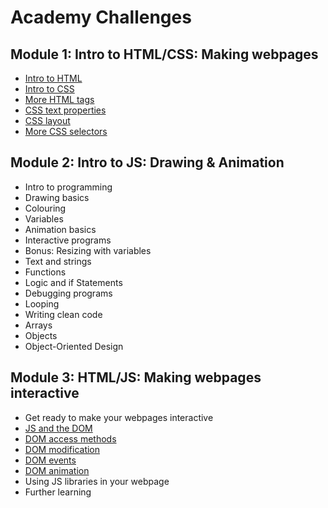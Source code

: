 # Academy Challenges

## Module 1: Intro to HTML/CSS: Making webpages

- [Intro to HTML](https://github.com/eHealthAfrica/academychallenges/tree/master/module_01/01_intro_html)
- [Intro to CSS](https://github.com/eHealthAfrica/academychallenges/tree/master/module_01/02_intro_css)
- [More HTML tags](https://github.com/eHealthAfrica/academychallenges/tree/master/module_01/03_more_html_tags)
- [CSS text properties](https://github.com/eHealthAfrica/academychallenges/tree/master/module_01/04_css_text_properties)
- [CSS layout](https://github.com/eHealthAfrica/academychallenges/tree/master/module_01/06_css_layout)
- [More CSS selectors](https://github.com/eHealthAfrica/academychallenges/tree/master/module_01/07_more_css_selectors)


## Module 2: Intro to JS: Drawing & Animation

- Intro to programming 
- Drawing basics 
- Colouring 
- Variables 
- Animation basics 
- Interactive programs
- Bonus: Resizing with variables 
- Text and strings 
- Functions 
- Logic and if Statements 
- Debugging programs 
- Looping 
- Writing clean code 
- Arrays 
- Objects 
- Object-Oriented Design

## Module 3: HTML/JS: Making webpages interactive

- Get ready to make your webpages interactive
- [JS and the DOM](https://github.com/eHealthAfrica/academychallenges/tree/master/module_3/01_js_and_the_dom)
- [DOM access methods](https://github.com/eHealthAfrica/academychallenges/tree/master/module_3/02_dom_access_methods)
- [DOM modification](https://github.com/eHealthAfrica/academychallenges/tree/master/module_3/03_dom_modification)
- [DOM events](https://github.com/eHealthAfrica/academychallenges/tree/master/module_3/04_dom_events)
- [DOM animation](https://github.com/eHealthAfrica/academychallenges/tree/master/module_3/05_dom_animation)
- Using JS libraries in your webpage
- Further learning
